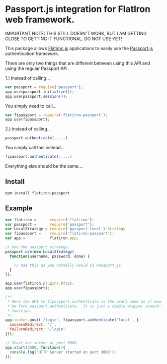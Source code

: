 Passport.js integration for FlatIron web framework.
===================================================

IMPORTANT NOTE:  THIS STILL DOESN'T WORK, BUT I AM GETTING CLOSE TO GETTING IT FUNCTIONAL.  DO NOT USE YET!

This package allows [Flatiron.js](http://flatironjs.org) applications to easily use the [Passport.js](http://passportjs.org)
authentication framework.

There are only two things that are different between using this API and using the regular Passport API.

1.)  Instead of calling...

```javascript
var passport = require('passport');
app.use(passport.initialize());
app.use(passport.session());
```

You simply need to call...
```javascript
var fipassport = require('flatiron-passport');
app.use(fipassport);
```


2.)  Instead of calling...

```javascript
passport.authenticate(.....)
```

You simply call this instead...
```javascript
fipassport.authenticate(.....)
```

Everything else should be the same....

Install
------------------------
```
npm install flatiron-passport
```

Example
------------------------
```javascript
var flatiron =      require('flatiron');
var passport =      require('passport');
var LocalStrategy = require('passport-local').Strategy
var fipassport =    require('flatiron-passport');
var app =           flatiron.app;

// Use the passport strategy.
passport.use(new LocalStrategy(
  function(username, password, done) {

    // Use this as you normally would in Passport.js
  }
});

app.use(flatiron.plugins.http);
app.use(fipassport);

/**
 * Here the API to fipassport.authenticate is the exact same as it would
 * be fore passport.authenticate.  It is just a simple wrapper around that
 * function.
 */
app.router.post('/login', fipassport.authenticate('local', {
  successRedirect: '/',
  failureRedirect: '/login'
}));

// Start our server at port 3000.
app.start(3000, function(){
  console.log('HTTP Server started on port 3000');
});
```
